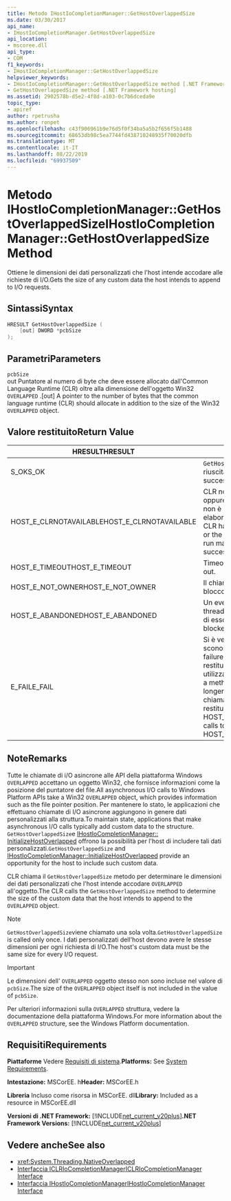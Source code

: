 ```yaml
---
title: Metodo IHostIoCompletionManager::GetHostOverlappedSize
ms.date: 03/30/2017
api_name:
- IHostIoCompletionManager.GetHostOverlappedSize
api_location:
- mscoree.dll
api_type:
- COM
f1_keywords:
- IHostIoCompletionManager::GetHostOverlappedSize
helpviewer_keywords:
- IHostIoCompletionManager::GetHostOverlappedSize method [.NET Framework hosting]
- GetHostOverlappedSize method [.NET Framework hosting]
ms.assetid: 2902578b-d5e2-4f8d-a103-0c7b6dceda9e
topic_type:
- apiref
author: rpetrusha
ms.author: ronpet
ms.openlocfilehash: c43f906961b9e76d5f0f34ba5a5b2f656f5b1488
ms.sourcegitcommit: 68653db98c5ea7744fd438710248935f70020dfb
ms.translationtype: MT
ms.contentlocale: it-IT
ms.lasthandoff: 08/22/2019
ms.locfileid: "69937509"
---
```

# <a name="ihostiocompletionmanagergethostoverlappedsize-method"></a><span data-ttu-id="d5e4e-102">Metodo IHostIoCompletionManager::GetHostOverlappedSize</span><span class="sxs-lookup"><span data-stu-id="d5e4e-102">IHostIoCompletionManager::GetHostOverlappedSize Method</span></span>
<span data-ttu-id="d5e4e-103">Ottiene le dimensioni dei dati personalizzati che l'host intende accodare alle richieste di I/O.</span><span class="sxs-lookup"><span data-stu-id="d5e4e-103">Gets the size of any custom data the host intends to append to I/O requests.</span></span>  
  
## <a name="syntax"></a><span data-ttu-id="d5e4e-104">Sintassi</span><span class="sxs-lookup"><span data-stu-id="d5e4e-104">Syntax</span></span>  
  
```cpp  
HRESULT GetHostOverlappedSize (  
    [out] DWORD *pcbSize  
);  
```  
  
## <a name="parameters"></a><span data-ttu-id="d5e4e-105">Parametri</span><span class="sxs-lookup"><span data-stu-id="d5e4e-105">Parameters</span></span>  
 `pcbSize`  
 <span data-ttu-id="d5e4e-106">out Puntatore al numero di byte che deve essere allocato dall'Common Language Runtime (CLR) oltre alla dimensione dell'oggetto Win32 `OVERLAPPED` .</span><span class="sxs-lookup"><span data-stu-id="d5e4e-106">[out] A pointer to the number of bytes that the common language runtime (CLR) should allocate in addition to the size of the Win32 `OVERLAPPED` object.</span></span>  
  
## <a name="return-value"></a><span data-ttu-id="d5e4e-107">Valore restituito</span><span class="sxs-lookup"><span data-stu-id="d5e4e-107">Return Value</span></span>  
  
|<span data-ttu-id="d5e4e-108">HRESULT</span><span class="sxs-lookup"><span data-stu-id="d5e4e-108">HRESULT</span></span>|<span data-ttu-id="d5e4e-109">Descrizione</span><span class="sxs-lookup"><span data-stu-id="d5e4e-109">Description</span></span>|  
|-------------|-----------------|  
|<span data-ttu-id="d5e4e-110">S_OK</span><span class="sxs-lookup"><span data-stu-id="d5e4e-110">S_OK</span></span>|<span data-ttu-id="d5e4e-111">`GetHostOverlappedSize`la restituzione è riuscita.</span><span class="sxs-lookup"><span data-stu-id="d5e4e-111">`GetHostOverlappedSize` returned successfully.</span></span>|  
|<span data-ttu-id="d5e4e-112">HOST_E_CLRNOTAVAILABLE</span><span class="sxs-lookup"><span data-stu-id="d5e4e-112">HOST_E_CLRNOTAVAILABLE</span></span>|<span data-ttu-id="d5e4e-113">CLR non è stato caricato in un processo oppure CLR si trova in uno stato in cui non è possibile eseguire codice gestito o elaborare la chiamata correttamente.</span><span class="sxs-lookup"><span data-stu-id="d5e4e-113">The CLR has not been loaded into a process, or the CLR is in a state in which it cannot run managed code or process the call successfully.</span></span>|  
|<span data-ttu-id="d5e4e-114">HOST_E_TIMEOUT</span><span class="sxs-lookup"><span data-stu-id="d5e4e-114">HOST_E_TIMEOUT</span></span>|<span data-ttu-id="d5e4e-115">Timeout della chiamata.</span><span class="sxs-lookup"><span data-stu-id="d5e4e-115">The call timed out.</span></span>|  
|<span data-ttu-id="d5e4e-116">HOST_E_NOT_OWNER</span><span class="sxs-lookup"><span data-stu-id="d5e4e-116">HOST_E_NOT_OWNER</span></span>|<span data-ttu-id="d5e4e-117">Il chiamante non è il proprietario del blocco.</span><span class="sxs-lookup"><span data-stu-id="d5e4e-117">The caller does not own the lock.</span></span>|  
|<span data-ttu-id="d5e4e-118">HOST_E_ABANDONED</span><span class="sxs-lookup"><span data-stu-id="d5e4e-118">HOST_E_ABANDONED</span></span>|<span data-ttu-id="d5e4e-119">Un evento è stato annullato mentre un thread bloccato o Fiber era in attesa su di esso.</span><span class="sxs-lookup"><span data-stu-id="d5e4e-119">An event was canceled while a blocked thread or fiber was waiting on it.</span></span>|  
|<span data-ttu-id="d5e4e-120">E_FAIL</span><span class="sxs-lookup"><span data-stu-id="d5e4e-120">E_FAIL</span></span>|<span data-ttu-id="d5e4e-121">Si è verificato un errore irreversibile sconosciuto.</span><span class="sxs-lookup"><span data-stu-id="d5e4e-121">An unknown catastrophic failure occurred.</span></span> <span data-ttu-id="d5e4e-122">Quando un metodo restituisce E_FAIL, CLR non è più utilizzabile all'interno del processo.</span><span class="sxs-lookup"><span data-stu-id="d5e4e-122">When a method returns E_FAIL, the CLR is no longer usable within the process.</span></span> <span data-ttu-id="d5e4e-123">Le chiamate successive ai metodi di hosting restituiscono HOST_E_CLRNOTAVAILABLE.</span><span class="sxs-lookup"><span data-stu-id="d5e4e-123">Subsequent calls to hosting methods return HOST_E_CLRNOTAVAILABLE.</span></span>|  
  
## <a name="remarks"></a><span data-ttu-id="d5e4e-124">Note</span><span class="sxs-lookup"><span data-stu-id="d5e4e-124">Remarks</span></span>  
 <span data-ttu-id="d5e4e-125">Tutte le chiamate di i/O asincrone alle API della piattaforma Windows `OVERLAPPED` accettano un oggetto Win32, che fornisce informazioni come la posizione del puntatore del file.</span><span class="sxs-lookup"><span data-stu-id="d5e4e-125">All asynchronous I/O calls to Windows Platform APIs take a Win32 `OVERLAPPED` object, which provides information such as the file pointer position.</span></span> <span data-ttu-id="d5e4e-126">Per mantenere lo stato, le applicazioni che effettuano chiamate di I/O asincrone aggiungono in genere dati personalizzati alla struttura.</span><span class="sxs-lookup"><span data-stu-id="d5e4e-126">To maintain state, applications that make asynchronous I/O calls typically add custom data to the structure.</span></span> <span data-ttu-id="d5e4e-127">`GetHostOverlappedSize`e [IHostIoCompletionManager:: InitializeHostOverlapped](../../../../docs/framework/unmanaged-api/hosting/ihostiocompletionmanager-initializehostoverlapped-method.md) offrono la possibilità per l'host di includere tali dati personalizzati.</span><span class="sxs-lookup"><span data-stu-id="d5e4e-127">`GetHostOverlappedSize` and [IHostIoCompletionManager::InitializeHostOverlapped](../../../../docs/framework/unmanaged-api/hosting/ihostiocompletionmanager-initializehostoverlapped-method.md) provide an opportunity for the host to include such custom data.</span></span>  
  
 <span data-ttu-id="d5e4e-128">CLR chiama il `GetHostOverlappedSize` metodo per determinare le dimensioni dei dati personalizzati che l'host intende accodare `OVERLAPPED` all'oggetto.</span><span class="sxs-lookup"><span data-stu-id="d5e4e-128">The CLR calls the `GetHostOverlappedSize` method to determine the size of the custom data that the host intends to append to the `OVERLAPPED` object.</span></span>  
  
> [!NOTE]
> <span data-ttu-id="d5e4e-129">`GetHostOverlappedSize`viene chiamato una sola volta.</span><span class="sxs-lookup"><span data-stu-id="d5e4e-129">`GetHostOverlappedSize` is called only once.</span></span> <span data-ttu-id="d5e4e-130">I dati personalizzati dell'host devono avere le stesse dimensioni per ogni richiesta di I/O.</span><span class="sxs-lookup"><span data-stu-id="d5e4e-130">The host's custom data must be the same size for every I/O request.</span></span>  
  
> [!IMPORTANT]
> <span data-ttu-id="d5e4e-131">Le dimensioni dell' `OVERLAPPED` oggetto stesso non sono incluse nel valore di `pcbSize`.</span><span class="sxs-lookup"><span data-stu-id="d5e4e-131">The size of the `OVERLAPPED` object itself is not included in the value of `pcbSize`.</span></span>  
  
 <span data-ttu-id="d5e4e-132">Per ulteriori informazioni sulla `OVERLAPPED` struttura, vedere la documentazione della piattaforma Windows.</span><span class="sxs-lookup"><span data-stu-id="d5e4e-132">For more information about the `OVERLAPPED` structure, see the Windows Platform documentation.</span></span>  
  
## <a name="requirements"></a><span data-ttu-id="d5e4e-133">Requisiti</span><span class="sxs-lookup"><span data-stu-id="d5e4e-133">Requirements</span></span>  
 <span data-ttu-id="d5e4e-134">**Piattaforme** Vedere [Requisiti di sistema](../../../../docs/framework/get-started/system-requirements.md).</span><span class="sxs-lookup"><span data-stu-id="d5e4e-134">**Platforms:** See [System Requirements](../../../../docs/framework/get-started/system-requirements.md).</span></span>  
  
 <span data-ttu-id="d5e4e-135">**Intestazione:** MSCorEE. h</span><span class="sxs-lookup"><span data-stu-id="d5e4e-135">**Header:** MSCorEE.h</span></span>  
  
 <span data-ttu-id="d5e4e-136">**Libreria** Incluso come risorsa in MSCorEE. dll</span><span class="sxs-lookup"><span data-stu-id="d5e4e-136">**Library:** Included as a resource in MSCorEE.dll</span></span>  
  
 <span data-ttu-id="d5e4e-137">**Versioni di .NET Framework:** [!INCLUDE[net_current_v20plus](../../../../includes/net-current-v20plus-md.md)]</span><span class="sxs-lookup"><span data-stu-id="d5e4e-137">**.NET Framework Versions:** [!INCLUDE[net_current_v20plus](../../../../includes/net-current-v20plus-md.md)]</span></span>  
  
## <a name="see-also"></a><span data-ttu-id="d5e4e-138">Vedere anche</span><span class="sxs-lookup"><span data-stu-id="d5e4e-138">See also</span></span>

- <xref:System.Threading.NativeOverlapped>
- [<span data-ttu-id="d5e4e-139">Interfaccia ICLRIoCompletionManager</span><span class="sxs-lookup"><span data-stu-id="d5e4e-139">ICLRIoCompletionManager Interface</span></span>](../../../../docs/framework/unmanaged-api/hosting/iclriocompletionmanager-interface.md)
- [<span data-ttu-id="d5e4e-140">Interfaccia IHostIoCompletionManager</span><span class="sxs-lookup"><span data-stu-id="d5e4e-140">IHostIoCompletionManager Interface</span></span>](../../../../docs/framework/unmanaged-api/hosting/ihostiocompletionmanager-interface.md)

